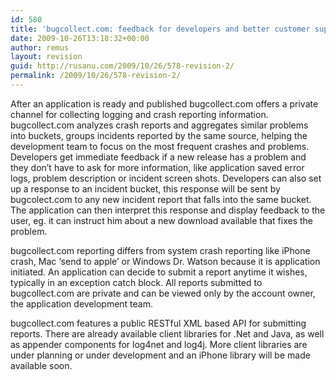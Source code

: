 ```yaml
---
id: 580
title: 'bugcollect.com: feedback for developers and better customer support'
date: 2009-10-26T13:18:32+00:00
author: remus
layout: revision
guid: http://rusanu.com/2009/10/26/578-revision-2/
permalink: /2009/10/26/578-revision-2/
---
```

</p> 

After an application is ready and published bugcollect.com offers a private channel for collecting logging and crash reporting information. bugcollect.com analyzes crash reports and aggregates similar problems into buckets, groups incidents reported by the same source, helping the development team to focus on the most frequent crashes and problems. Developers get immediate feedback if a new release has a problem and they don&#8217;t have to ask for more information, like application saved error logs, problem description or incident screen shots. Developers can also set up a response to an incident bucket, this response will be sent by bugcolect.com to any new incident report that falls into the same bucket. The application can then interpret this response and display feedback to the user, eg. it can instruct him about a new download available that fixes the problem.

bugcollect.com reporting differs from system crash reporting like iPhone crash, Mac &#8216;send to apple&#8217; or Windows Dr. Watson because it is application initiated. An application can decide to submit a report anytime it wishes, typically in an exception catch block. All reports submitted to bugcollect.com are private and can be viewed only by the account owner, the application development team.

bugcollect.com features a public RESTful XML based API for submitting reports. There are already available client libraries for .Net and Java, as well as appender components for log4net and log4j. More client libraries are under planning or under development and an iPhone library will be made available soon.